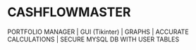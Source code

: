 # CASHFLOWMASTER
PORTFOLIO MANAGER | 
GUI (Tikinter) |
GRAPHS |
ACCURATE CALCULATIONS |
SECURE MYSQL DB WITH USER TABLES 

